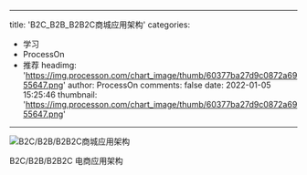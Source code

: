 
---
title: 'B2C_B2B_B2B2C商城应用架构'
categories: 
 - 学习
 - ProcessOn
 - 推荐
headimg: 'https://img.processon.com/chart_image/thumb/60377ba27d9c0872a6955647.png'
author: ProcessOn
comments: false
date: 2022-01-05 15:25:46
thumbnail: 'https://img.processon.com/chart_image/thumb/60377ba27d9c0872a6955647.png'
---

<div>   
<img class="thumb" alt="B2C/B2B/B2B2C商城应用架构" src="https://img.processon.com/chart_image/thumb/60377ba27d9c0872a6955647.png" referrerpolicy="no-referrer">
<p>B2C/B2B/B2B2C 电商应用架构</p>  
</div>
            